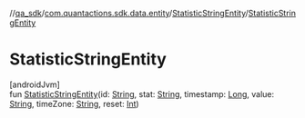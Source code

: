 //[qa_sdk](../../../index.md)/[com.quantactions.sdk.data.entity](../index.md)/[StatisticStringEntity](index.md)/[StatisticStringEntity](-statistic-string-entity.md)

# StatisticStringEntity

[androidJvm]\
fun [StatisticStringEntity](-statistic-string-entity.md)(id: [String](https://kotlinlang.org/api/latest/jvm/stdlib/kotlin/-string/index.html), stat: [String](https://kotlinlang.org/api/latest/jvm/stdlib/kotlin/-string/index.html), timestamp: [Long](https://kotlinlang.org/api/latest/jvm/stdlib/kotlin/-long/index.html), value: [String](https://kotlinlang.org/api/latest/jvm/stdlib/kotlin/-string/index.html), timeZone: [String](https://kotlinlang.org/api/latest/jvm/stdlib/kotlin/-string/index.html), reset: [Int](https://kotlinlang.org/api/latest/jvm/stdlib/kotlin/-int/index.html))
